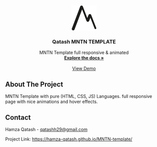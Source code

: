 <!-- PROJECT LOGO -->
<br />
<div align="center">
  <a href="https://github.com/Hamza-Qatash/MNTN-template">
    <img src="./images/Mountain-Logo.png" alt="Logo" width="80" height="80">
  </a>

  <h3 align="center">Qatash MNTN TEMPLATE</h3>

  <p align="center">
    MNTN Template full responsive & animated
    <br />
    <a href="https://github.com/Hamza-Qatash/MNTN-template"><strong>Explore the docs »</strong></a>
    <br />
    <br />
    <a href="https://hamza-qatash.github.io/MNTN-template/">View Demo</a>
  </p>
</div>

<!-- ABOUT THE PROJECT -->
## About The Project

MNTN Template with pure (HTML,  CSS,  JS) Languages.
full responsive page with nice animations and hover effects.

<!-- CONTACT -->
## Contact

Hamza Qatash - qatashh29@gmail.com

Project Link: https://hamza-qatash.github.io/MNTN-template/